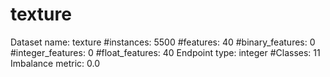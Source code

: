 # texture
Dataset name: texture
#instances: 5500
#features: 40
  #binary_features: 0
  #integer_features: 0
  #float_features: 40
Endpoint type: integer
#Classes: 11
Imbalance metric: 0.0
